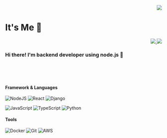 <div align="right">
  <img src="https://komarev.com/ghpvc/?username=HwanSu-K&label=PROFILE+VIEWS&color=ff6565"/>
</div> 

# It's Me 🐻

<div align="right">
  <a href='https://kumas.dev/' target='_blank' >
    <img src="https://img.shields.io/badge/Blog-ff5722?style=for-the-badge&logo=Blogger&logoColor=white&link=https://blog.kumas.dev/"/>
  </a>
  <a href='mailto:dev@kumas.dev' target='_blank'>
    <img src="https://img.shields.io/badge/hs@kumas.dev-d14836?style=for-the-badge&logo=Mail.Ru&logoColor=white&link=mailto:hs@kumas.dev"/>
  </a>
</div>

### Hi there! I'm backend developer using node.js 👋

<br><br><br>

#### Framework & Languages

![NodeJS](https://img.shields.io/badge/node.js-6DA55F?style=for-the-badge&logo=node.js&logoColor=white)
![React](https://img.shields.io/badge/react-%2320232a.svg?style=for-the-badge&logo=react&logoColor=%2361DAFB)
![Django](https://img.shields.io/badge/django-%23092E20.svg?style=for-the-badge&logo=django&logoColor=white)


![JavaScript](https://img.shields.io/badge/javascript-%23323330.svg?style=for-the-badge&logo=javascript&logoColor=%23F7DF1E)
![TypeScript](https://img.shields.io/badge/typescript-%23007ACC.svg?style=for-the-badge&logo=typescript&logoColor=white)
![Python](https://img.shields.io/badge/python-3670A0?style=for-the-badge&logo=python&logoColor=ffdd54)

#### Tools

![Docker](https://img.shields.io/badge/docker-%230db7ed.svg?style=for-the-badge&logo=docker&logoColor=white)
![Git](https://img.shields.io/badge/git-%23F05033.svg?style=for-the-badge&logo=git&logoColor=white)
![AWS](https://img.shields.io/badge/AWS-%23FF9900.svg?style=for-the-badge&logo=amazon-aws&logoColor=white)

